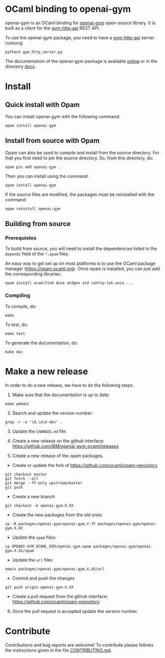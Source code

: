 # OCaml binding to openai-gym

openai-gym is an OCaml binding for [openai-gym](https://github.com/openai/gym)
open-source library. It is built as a client for the [gym-http-api](https://github.com/openai/gym-http-api) REST API.

To use the openai-gym package, you need to have a [gym-http-api](https://github.com/openai/gym-http-api) server runnung:
```
python3 gym_http_server.py
```

The documentation of the openai-gym package is available [online](https://ibm.github.io/openai-gym-ocaml/) or in the directory [docs](./docs).

# Install

## Quick install with Opam

You can install openai-gym with the following command:
```
opam install openai-gym
```


## Install from source with Opam

Opam can also be used to compile and install from the source
directory. For that you first need to pin the source directory.
So, from this directory, do:
```
opam pin add openai-gym .
```

Then you can install using the command:
```
opam install openai-gym
```

If the source files are modified, the packages must be reinstalled
with the command:
```
opam reinstall openai-gym
```


## Building from source
### Prerequistes

To build from source, you will need to install the dependencies
listed in the `depends` field of the `*.opam` files.

An easy way to get set up on most platforms is to use the OCaml
package manager (https://opam.ocaml.org). Once opam is installed, you
can just add the corresponding libraries:
```
opam install ocamlfind dune atdgen atd cohttp-lwt-unix ...
```

### Compiling

To compile, do:

```
make
```

To test, do:
```
make test
```

To generate the documentation, do:
```
make doc
```

# Make a new release

In order to do a new release, we have to do the following steps.

1. Make sure that the documentation is up to date:
```
make webdoc
```

2. Search and update the version number:
```
grep -r -e '\d.\d\d-dev' .
```

3. Update the `CHANGES.md` file.

4. Create a new release on the github interface:
   https://github.com/IBM/openai-gym-ocaml/releases

5. Create a new release of the opam packages.
  - Create or update the fork of https://github.com/ocaml/opam-repository
```
git checkout master
git fetch --all
git merge --ff-only upstream/master
git push
```
  - Create a new branch
```
git checkout -b openai-gym-X.XX
```
  - Create the new packages from the old ones:
```
cp -R packages/openai-gym/openai-gym.Y.YY packages/openai-gym/openai-gym.X.XX
```
  - Update the `opam` files:
```
cp OPENAI-GYM_OCAML_DIR/openai-gym.opam packages/openai-gym/openai-gym.X.XX/opam
```
  - Update the `url` files
```
emacs packages/openai-gym/openai-gym.X.XX/url
```
  - Commit and push the changes
```
git push origin openai-gym-X.XX
```
  - Create a pull request from the github interface:
	https://github.com/ocaml/opam-repository

6. Once the pull request is accepted update the version number.


# Contribute

Contributions and bug reports are welcome!
To contribute please follows the instructions given in the file [CONTRIBUTING.md](./CONTRIBUTING.md).

